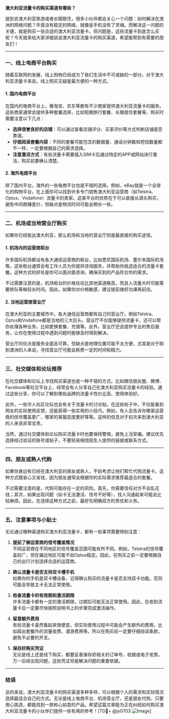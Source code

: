 **澳大利亚流量卡的购买渠道有哪些？**

提到去澳大利亚旅游或者长期居住，很多小伙伴都会关心一个问题：如何解决在澳洲的网络问题？毕竟没有稳定的网络，就像是手机没有了灵魂。而解决这一问题的关键，就是购买一张合适的澳大利亚流量卡。但问题是，这些流量卡到底怎么买呢？今天就来给大家详细说说澳大利亚流量卡的购买渠道，希望能帮到有需要的朋友们！

---

### **一、线上电商平台购买**

随着互联网的发展，线上购物已经成为了我们生活中不可或缺的一部分。对于澳大利亚流量卡来说，线上购买无疑是最方便的一种方式。

#### 1. 国内电商平台
在国内的电商平台上，像淘宝、京东等都有不少商家提供澳大利亚流量卡的服务。这些商家通常会提供多种套餐选择，比如短期旅行套餐、长期居住套餐等。购买时需要注意以下几点：

- **选择信誉良好的店铺**：可以通过查看店铺评分、买家评价等方式判断店铺是否靠谱。
- **仔细阅读套餐内容**：不同的套餐可能包含的数据量、通话分钟数和短信数量都不一样，一定要根据自己的需求选择。
- **注意激活方式**：有些流量卡需要插入SIM卡后通过特定的APP或网站进行激活，购买前要确认清楚。

#### 2. 海外电商平台
除了国内平台，海外的一些电商平台也是不错的选择。例如，eBay就是一个全球化的购物平台，在上面你可以找到许多专门销售澳大利亚运营商（如Telstra、Optus、Vodafone）流量卡的卖家。这类平台的优势在于可以直接从源头购买，避免中间商赚差价，但缺点是物流时间可能会稍长一些。

---

### **二、机场或当地营业厅购买**

如果你已经抵达澳大利亚，那么机场和当地的营业厅则是最直接的购买途径。

#### 1. 机场内的运营商柜台
许多国际机场都设有各大通信运营商的柜台，比如悉尼国际机场、墨尔本国际机场等。这些柜台通常会有工作人员为你提供咨询服务，并帮助你挑选适合的流量卡套餐。这种方式的好处是你可以面对面咨询，确保买到的产品符合你的需求。

不过需要注意的是，机场柜台的价格往往比其他渠道略高，而且人流量大时可能需要排队等候较长时间。因此，如果你对价格敏感，建议提前做好功课再前往。

#### 2. 当地运营商营业厅
在澳大利亚的主要城市中，各大通信运营商都有自己的营业厅。例如Telstra、Optus和Vodafone都是当地的三大巨头。营业厅不仅能够提供流量卡，还可以帮你处理各种业务，比如更换套餐、充值等。此外，营业厅还会提供专业的售后服务，让你在使用过程中遇到问题时能够及时得到解决。

营业厅的优点是服务全面且可靠，但缺点是地理位置可能不太方便，尤其是对于刚到澳洲的人来说，寻找营业厅可能会耗费一定的时间和精力。

---

### **三、社交媒体和论坛推荐**

在社交媒体和论坛上寻找购买渠道也是一种不错的方式。比如微信朋友圈、微博、Facebook等社交平台上，经常会有人分享自己在澳大利亚购买流量卡的经验。通过这些分享，你可以了解到哪些品牌的流量卡性价比高、使用体验好。

此外，一些华人社区论坛也会有关于流量卡的讨论帖。在这些帖子中，不仅能看到网友的实际使用反馈，还能获得一些实用的小技巧。例如，有人会告诉你哪家运营商的信号覆盖更广，哪家的客服态度更好等等。这样的信息对于初次来到澳大利亚的人来说非常宝贵。

当然，通过社交媒体和论坛购买流量卡时也要保持警惕，避免上当受骗。建议优先选择经过验证的账号或帖子，不要轻易相信陌生人提供的链接或联系方式。

---

### **四、朋友或熟人代购**

如果你身边有已经在澳大利亚的朋友或熟人，不妨考虑让他们帮忙代购流量卡。这种方式既省心又省钱，因为朋友通常会根据你的实际需求推荐最适合的套餐。

不过需要注意的是，代购可能存在一定的风险。首先，你需要信任对方不会乱花钱；其次，如果出现问题（如卡无法激活、信号不好等），找人沟通起来可能会比较麻烦。因此，在选择这种方式之前，最好先明确双方的责任和义务。

---

### **五、注意事项与小贴士**

无论通过哪种渠道购买澳大利亚流量卡，都有一些事项需要特别注意：

1. **提前了解运营商的信号覆盖情况**  
   不同运营商在不同地区的信号覆盖范围可能有所不同。例如，Telstra的信号覆盖较广，但在偏远地区可能不如Optus稳定。因此，在购买之前一定要根据自己的出行计划选择合适的运营商。

2. **确认流量卡是否支持双卡槽手机**  
   如果你的手机是双卡槽设备，记得确认购买的流量卡是否支持双卡功能。否则可能会导致主卡无法正常使用。

3. **检查流量卡的有效期和激活期限**  
   许多流量卡都有一定的激活期限，过期后可能无法正常使用。因此，在收到流量卡后一定要尽快按照说明书上的步骤完成激活操作。

4. **留意额外费用**  
   有些流量卡虽然看起来很便宜，但实际使用过程中可能会产生额外的费用，比如超出套餐外的流量收费、漫游费用等。所以在购买前一定要仔细阅读条款，避免不必要的开支。

5. **保存好购买凭证**  
   无论是线上还是线下购买，都要妥善保存好相关的订单号、收据或电子发票。万一后续出现问题，这些凭证将是解决问题的重要依据。

---

### **结语**

总的来说，澳大利亚流量卡的购买渠道多种多样，可以根据个人的需求和实际情况选择最适合自己的方式。无论是线上电商平台、机场营业厅，还是朋友代购，只要用心挑选，都能找到一款称心如意的产品。希望这篇文章能为正在纠结如何购买澳大利亚流量卡的小伙伴们提供一些有用的参考！[TG💪+ @jx0703 ![Image](https://github.com/user-attachments/assets/dbca1d08-cadb-493c-b0ec-ad6f7a83f270)]